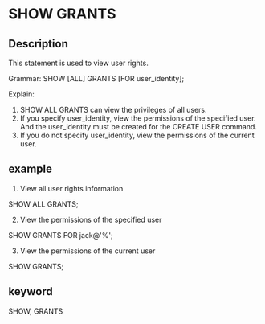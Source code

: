 # SHOW GRANTS
## Description

This statement is used to view user rights.

Grammar:
SHOW [ALL] GRANTS [FOR user_identity];

Explain:
1. SHOW ALL GRANTS can view the privileges of all users.
2. If you specify user_identity, view the permissions of the specified user. And the user_identity must be created for the CREATE USER command.
3. If you do not specify user_identity, view the permissions of the current user.


## example

1. View all user rights information

SHOW ALL GRANTS;

2. View the permissions of the specified user

SHOW GRANTS FOR jack@'%';

3. View the permissions of the current user

SHOW GRANTS;

## keyword
SHOW, GRANTS
